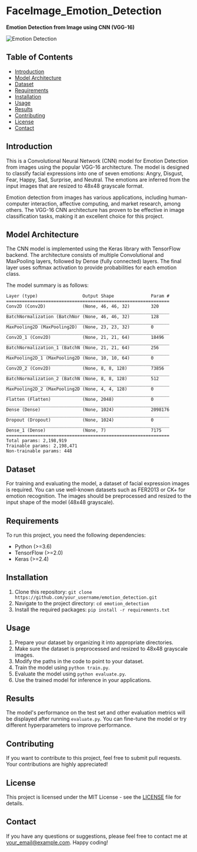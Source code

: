 # FaceImage_Emotion_Detection
**Emotion Detection from Image using CNN (VGG-16)**

![Emotion Detection](emotion_detection.png)

## Table of Contents
- [Introduction](#introduction)
- [Model Architecture](#model-architecture)
- [Dataset](#dataset)
- [Requirements](#requirements)
- [Installation](#installation)
- [Usage](#usage)
- [Results](#results)
- [Contributing](#contributing)
- [License](#license)
- [Contact](#contact)

## Introduction

This is a Convolutional Neural Network (CNN) model for Emotion Detection from images using the popular VGG-16 architecture. The model is designed to classify facial expressions into one of seven emotions: Angry, Disgust, Fear, Happy, Sad, Surprise, and Neutral. The emotions are inferred from the input images that are resized to 48x48 grayscale format.

Emotion detection from images has various applications, including human-computer interaction, affective computing, and market research, among others. The VGG-16 CNN architecture has proven to be effective in image classification tasks, making it an excellent choice for this project.

## Model Architecture

The CNN model is implemented using the Keras library with TensorFlow backend. The architecture consists of multiple Convolutional and MaxPooling layers, followed by Dense (fully connected) layers. The final layer uses softmax activation to provide probabilities for each emotion class.

The model summary is as follows:

```
Layer (type)                 Output Shape              Param #
==============================================================
Conv2D (Conv2D)              (None, 46, 46, 32)        320
______________________________________________________________
BatchNormalization (BatchNor (None, 46, 46, 32)        128
______________________________________________________________
MaxPooling2D (MaxPooling2D)  (None, 23, 23, 32)        0
______________________________________________________________
Conv2D_1 (Conv2D)            (None, 21, 21, 64)        18496
______________________________________________________________
BatchNormalization_1 (BatchN (None, 21, 21, 64)        256
______________________________________________________________
MaxPooling2D_1 (MaxPooling2D (None, 10, 10, 64)        0
______________________________________________________________
Conv2D_2 (Conv2D)            (None, 8, 8, 128)         73856
______________________________________________________________
BatchNormalization_2 (BatchN (None, 8, 8, 128)         512
______________________________________________________________
MaxPooling2D_2 (MaxPooling2D (None, 4, 4, 128)         0
______________________________________________________________
Flatten (Flatten)            (None, 2048)              0
______________________________________________________________
Dense (Dense)                (None, 1024)              2098176
______________________________________________________________
Dropout (Dropout)            (None, 1024)              0
______________________________________________________________
Dense_1 (Dense)              (None, 7)                 7175
==============================================================
Total params: 2,198,919
Trainable params: 2,198,471
Non-trainable params: 448
```

## Dataset

For training and evaluating the model, a dataset of facial expression images is required. You can use well-known datasets such as FER2013 or CK+ for emotion recognition. The images should be preprocessed and resized to the input shape of the model (48x48 grayscale).

## Requirements

To run this project, you need the following dependencies:

- Python (>=3.6)
- TensorFlow (>=2.0)
- Keras (>=2.4)

## Installation

1. Clone this repository: `git clone https://github.com/your_username/emotion_detection.git`
2. Navigate to the project directory: `cd emotion_detection`
3. Install the required packages: `pip install -r requirements.txt`

## Usage

1. Prepare your dataset by organizing it into appropriate directories.
2. Make sure the dataset is preprocessed and resized to 48x48 grayscale images.
3. Modify the paths in the code to point to your dataset.
4. Train the model using `python train.py`.
5. Evaluate the model using `python evaluate.py`.
6. Use the trained model for inference in your applications.

## Results

The model's performance on the test set and other evaluation metrics will be displayed after running `evaluate.py`. You can fine-tune the model or try different hyperparameters to improve performance.

## Contributing

If you want to contribute to this project, feel free to submit pull requests. Your contributions are highly appreciated!

## License

This project is licensed under the MIT License - see the [LICENSE](LICENSE) file for details.

## Contact

If you have any questions or suggestions, please feel free to contact me at [your_email@example.com](mailto:your_email@example.com). Happy coding!
